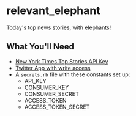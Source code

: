 # relevant_elephant
Today's top news stories, with elephants!

## What You'll Need
* [New York Times Top Stories API Key](http://developer.nytimes.com/docs/top_stories_api/)
* [Twitter App with write access](https://apps.twitter.com)
* A `secrets.rb` file with these constants set up:
  * API_KEY
  * CONSUMER_KEY
  * CONSUMER_SECRET
  * ACCESS_TOKEN
  * ACCESS_TOKEN_SECRET
